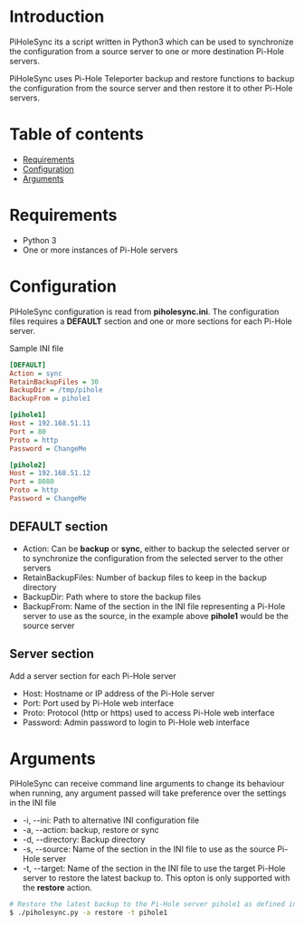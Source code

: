 # Introduction
PiHoleSync its a script written in Python3 which can be used to synchronize the configuration from a source server to one or more destination Pi-Hole servers.

PiHoleSync uses Pi-Hole Teleporter backup and restore functions to backup the configuration from the source server and then restore it to other Pi-Hole servers.

# Table of contents

* [Requirements](#requirements)
* [Configuration](#configuration)
* [Arguments](#arguments)

# Requirements

- Python 3
- One or more instances of Pi-Hole servers

# Configuration
PiHoleSync configuration is read from **piholesync.ini**. The configuration files requires a **DEFAULT** section and one or more sections for each Pi-Hole server.

Sample INI file
```ini
[DEFAULT]
Action = sync
RetainBackupFiles = 30
BackupDir = /tmp/pihole
BackupFrom = pihole1

[pihole1]
Host = 192.168.51.11
Port = 80
Proto = http
Password = ChangeMe

[pihole2]
Host = 192.168.51.12
Port = 8080
Proto = http
Password = ChangeMe
```

## DEFAULT section
- Action: Can be **backup** or **sync**, either to backup the selected server or to synchronize the configuration from the selected server to the other servers
- RetainBackupFiles: Number of backup files to keep in the backup directory
- BackupDir: Path where to store the backup files
- BackupFrom: Name of the section in the INI file representing a Pi-Hole server to use as the source, in the example above **pihole1** would be the source server

## Server section
Add a server section for each Pi-Hole server
- Host: Hostname or IP address of the Pi-Hole server
- Port: Port used by Pi-Hole web interface
- Proto: Protocol (http or https) used to access Pi-Hole web interface
- Password: Admin password to login to Pi-Hole web interface

# Arguments
PiHoleSync can receive command line arguments to change its behaviour when running, any argument passed will take preference over the settings in the INI file

- -i, --ini: Path to alternative INI configuration file
- -a, --action: backup, restore or sync
- -d, --directory: Backup directory
- -s, --source: Name of the section in the INI file to use as the source Pi-Hole server
- -t, --target: Name of the section in the INI file to use the target Pi-Hole server to restore the latest backup to. This opton is only supported with the **restore** action.

```bash
# Restore the latest backup to the Pi-Hole server pihole1 as defined in the INI file
$ ./piholesync.py -a restore -t pihole1
```